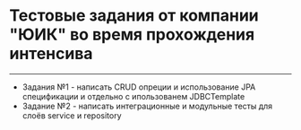 # Тестовые задания от компании "ЮИК" во время прохождения интенсива
___
* Задания №1 - написать CRUD опреции и использование JPA спецификации и отдельно с ипользованем JDBCTemplate
* Задание №2 - написать интеграционные и модульные тесты для слоёв service и repository
